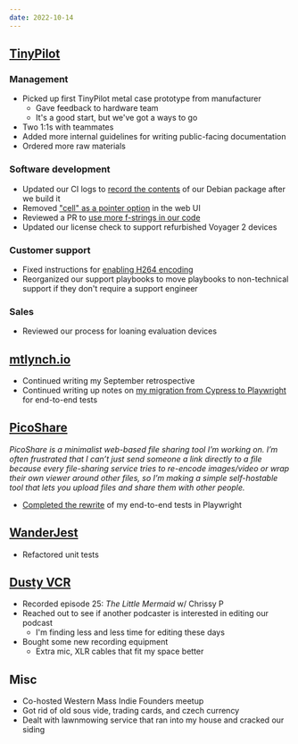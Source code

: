 ```yaml
---
date: 2022-10-14
---
```


## [TinyPilot](https://tinypilotkvm.com)

### Management

- Picked up first TinyPilot metal case prototype from manufacturer
  - Gave feedback to hardware team
  - It's a good start, but we've got a ways to go
- Two 1:1s with teammates
- Added more internal guidelines for writing public-facing documentation
- Ordered more raw materials

### Software development

- Updated our CI logs to [record the contents](https://github.com/tiny-pilot/tinypilot/pull/1139) of our Debian package after we build it
- Removed ["cell" as a pointer option](https://github.com/tiny-pilot/tinypilot/pull/1138) in the web UI
- Reviewed a PR to [use more f-strings in our code](https://github.com/tiny-pilot/tinypilot/pull/1143)
- Updated our license check to support refurbished Voyager 2 devices

### Customer support

- Fixed instructions for [enabling H264 encoding](https://tinypilotkvm.com/blog/whats-new-in-2022-05)
- Reorganized our support playbooks to move playbooks to non-technical support if they don't require a support engineer

### Sales

- Reviewed our process for loaning evaluation devices

## [mtlynch.io](https://mtlynch.io)

- Continued writing my September retrospective
- Continued writing up notes on [my migration from Cypress to Playwright](https://github.com/mtlynch/mtlynch.io/pull/974) for end-to-end tests

## [PicoShare](https://pico.rocks)

_PicoShare is a minimalist web-based file sharing tool I’m working on. I’m often frustrated that I can’t just send someone a link directly to a file because every file-sharing service tries to re-encode images/video or wrap their own viewer around other files, so I’m making a simple self-hostable tool that lets you upload files and share them with other people._

- [Completed the rewrite](https://github.com/mtlynch/picoshare/pull/340) of my end-to-end tests in Playwright

## [WanderJest](https://wanderjest.com)

- Refactored unit tests

## [Dusty VCR](https://dustyvcr.com)

- Recorded episode 25: _The Little Mermaid_ w/ Chrissy P
- Reached out to see if another podcaster is interested in editing our podcast
  - I'm finding less and less time for editing these days
- Bought some new recording equipment
  - Extra mic, XLR cables that fit my space better

## Misc

- Co-hosted Western Mass Indie Founders meetup
- Got rid of old sous vide, trading cards, and czech currency
- Dealt with lawnmowing service that ran into my house and cracked our siding
